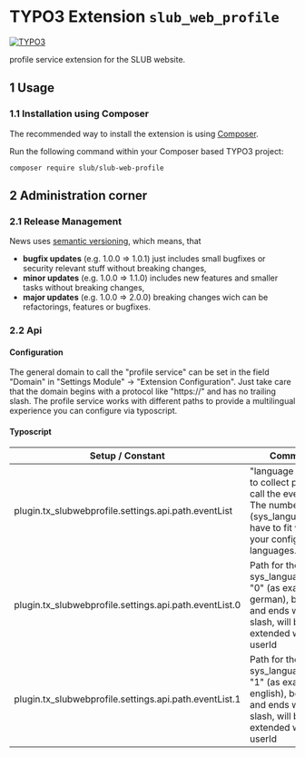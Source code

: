 # TYPO3 Extension `slub_web_profile`

[![TYPO3](https://img.shields.io/badge/TYPO3-9-orange.svg)](https://typo3.org/)

profile service extension for the SLUB website.

## 1 Usage

### 1.1 Installation using Composer

The recommended way to install the extension is using [Composer][1].

Run the following command within your Composer based TYPO3 project:

```
composer require slub/slub-web-profile
```

## 2 Administration corner

### 2.1 Release Management

News uses [semantic versioning][2], which means, that
* **bugfix updates** (e.g. 1.0.0 => 1.0.1) just includes small bugfixes or security relevant stuff without breaking changes,
* **minor updates** (e.g. 1.0.0 => 1.1.0) includes new features and smaller tasks without breaking changes,
* **major updates** (e.g. 1.0.0 => 2.0.0) breaking changes wich can be refactorings, features or bugfixes.

### 2.2 Api

#### Configuration

The general domain to call the "profile service" can be set in the field "Domain" in "Settings Module" -> "Extension Configuration". Just take care that the domain begins with a protocol like "https://" and has no trailing slash. The profile service works with different paths to provide a multilingual experience you can configure via typoscript.

#### Typoscript

Setup / Constant | Comment
---------------- | -------
plugin.tx_slubwebprofile.settings.api.path.eventList   | "language array" to collect paths to call the event list. The numbers (sys_language_uid) have to fit with your configured languages.
plugin.tx_slubwebprofile.settings.api.path.eventList.0 | Path for the sys_language_uid "0" (as example german), begins and ends with a slash, will be extended with userId
plugin.tx_slubwebprofile.settings.api.path.eventList.1 | Path for the sys_language_uid "1" (as example english), begins and ends with a slash, will be extended with userId

[1]: https://getcomposer.org/
[2]: https://semver.org/

